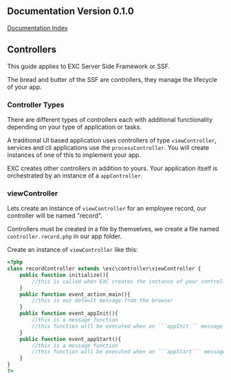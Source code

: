 ## Documentation Version 0.1.0 ##
[Documentation Index](./doc_index.md)<br>

## Controllers ##

This guide applies to EXC Server Side Framework or SSF.

The bread and butter of the SSF are controllers, they manage the lifecycle of your app.

### Controller Types ###

There are different types of controllers each with additional functionality depending on your type of application or tasks.

A traditional UI based application uses controllers of type `viewController`, services and cli applications use the `processController`. You will create instances of one of this to implement your app.

EXC creates other controllers in addition to yours. Your application itself is orchestrated by an instance of a `appController`.

### viewController ###

Lets create an instance of `viewController` for an employee record, our controller will be named "record".

Controllers must be created in a file by themselves,  we create a file named `controller.record.php` in our app folder.

Create an instance of `viewController` like this:

```php
<?php
class recordController extends \exc\controller\viewController {
	public function initialize(){
		//this is called when EXC creates the instance of your controller
	}
	public function event_action_main(){
		//this is our default message from the browser
	}
	public function event_appInit(){
		//this is a message function
		//this function will be executed when an ```appInit``` message is published
	}
	public function event_appStart(){
		//this is a message function
		//this function will be executed when an ```appStart``` message is published
	}
}
?>
```
